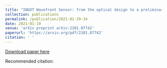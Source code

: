```yaml
---
title: "INGOT Wavefront Sensor: from the optical design to a preliminary laboratory test"
collection: publications
permalink: /publication/2021-01-19-34
date: 2021-01-19
venue: 'arXiv preprint arXiv:2101.07742'
paperurl: 'https://arxiv.org/pdf/2101.07742'
citation: ' '
---
```


<a href='https://arxiv.org/pdf/2101.07742'>Download paper here</a>

Recommended citation:  